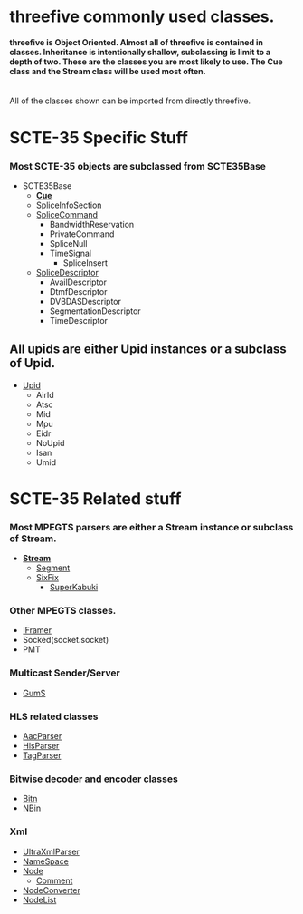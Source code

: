 # threefive commonly used classes. 
#### threefive is Object Oriented. Almost all of threefive is contained in classes. Inheritance is intentionally shallow, subclassing is limit to a depth of two. These are the classes you are most likely to use. The Cue class and the Stream class will be used most often.
<br>
All of the classes shown can be imported from directly threefive.

# SCTE-35 Specific Stuff
### Most SCTE-35 objects are subclassed from SCTE35Base
* SCTE35Base
    * [__Cue__](threefive/cue.py)
    * [SpliceInfoSection](threefive/section.py) 
    * [SpliceCommand](threefive/commands.py)
        * BandwidthReservation
        * PrivateCommand
        * SpliceNull
        * TimeSignal
            * SpliceInsert
   * [SpliceDescriptor](threefive/descriptors.py)
        * AvailDescriptor
        * DtmfDescriptor
        * DVBDASDescriptor
        * SegmentationDescriptor 
        * TimeDescriptor

## All upids are either Upid instances or a subclass of Upid.
* [Upid](threefive/upids.py)
    * AirId
    * Atsc
    * Mid
    * Mpu
    * Eidr
    * NoUpid
    * Isan
    * Umid

# SCTE-35 Related stuff
### Most MPEGTS parsers are either a Stream instance or subclass of Stream.
* [__Stream__](threefive/stream.py)
    * [Segment](threefive/segment.py)
    * [SixFix](threefive/sixfix.py)
       * [SuperKabuki](threefive/superkabuki.py)

### Other MPEGTS classes.
* [IFramer](threefive/iframes.py)
* Socked(socket.socket)
* PMT

### Multicast Sender/Server
* [GumS](threefive/gums.py)

### HLS related classes
* [AacParser](threefive/aac.py)
* [HlsParser](threefive/hls.py)
* [TagParser](threefive/hlstags.py)

### Bitwise decoder and encoder classes
* [Bitn](threefive/bitn.py)
* [NBin](threefive/bitn.py)

### Xml
* [UltraXmlParser](threefive/uxp.py)
* [NameSpace](threefive/xml.py)
* [Node](threefive/xml.py)
    * [Comment](threefive/xml.py)
* [NodeConverter](threefive/uxp.py)
* [NodeList](threefive/xml.py)
